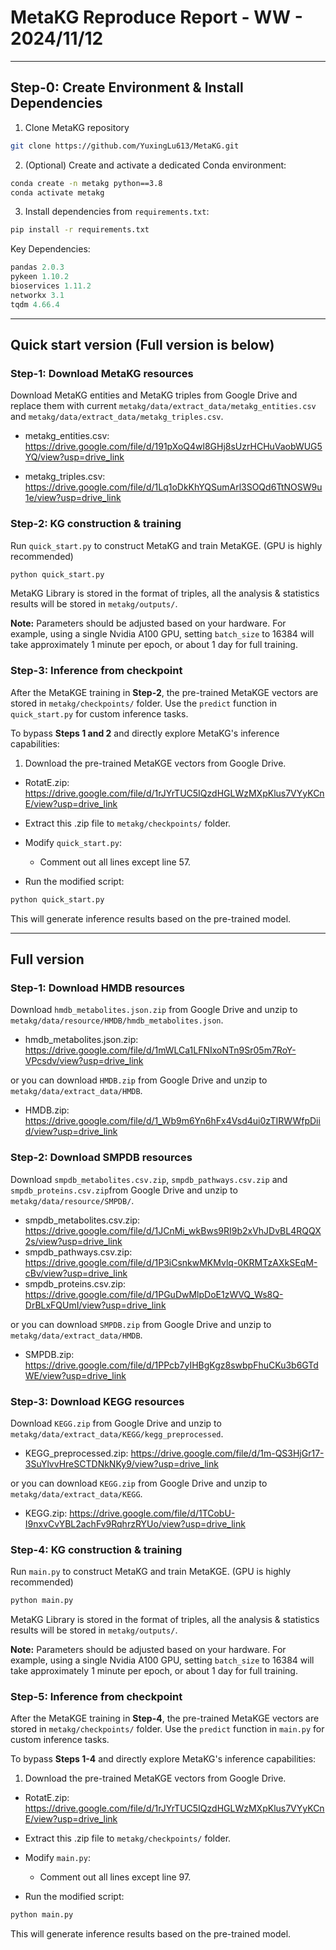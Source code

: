 # MetaKG Reproduce Report - WW - 2024/11/12

---

## Step-0: Create Environment & Install Dependencies

1. Clone MetaKG repository

```bash
git clone https://github.com/YuxingLu613/MetaKG.git
```

2. (Optional) Create and activate a dedicated Conda environment:

```bash
conda create -n metakg python==3.8
conda activate metakg
```

3. Install dependencies from `requirements.txt`:

```bash
pip install -r requirements.txt
```

Key Dependencies:

```python
pandas 2.0.3
pykeen 1.10.2
bioservices 1.11.2
networkx 3.1
tqdm 4.66.4
```

---



## Quick start version (Full version is below)

### Step-1: Download MetaKG resources

Download MetaKG entities and MetaKG triples from Google Drive and replace them with current `metakg/data/extract_data/metakg_entities.csv` and `metakg/data/extract_data/metakg_triples.csv`.

- metakg_entities.csv: https://drive.google.com/file/d/191pXoQ4wl8GHj8sUzrHCHuVaobWUG5YQ/view?usp=drive_link

- metakg_triples.csv: https://drive.google.com/file/d/1Lq1oDkKhYQSumArl3SOQd6TtNOSW9u1e/view?usp=drive_link



### Step-2: KG construction & training

Run `quick_start.py` to construct MetaKG and train MetaKGE. (GPU is highly recommended)
```bash
python quick_start.py
```
MetaKG Library is stored in the format of triples, all the analysis & statistics results will be stored in `metakg/outputs/`.

**Note:** Parameters should be adjusted based on your hardware. For example, using a single Nvidia A100 GPU, setting `batch_size` to 16384 will take approximately 1 minute per epoch, or about 1 day for full training.



### Step-3: Inference from checkpoint

After the MetaKGE training in **Step-2**, the pre-trained MetaKGE vectors are stored in `metakg/checkpoints/` folder. Use the `predict` function in `quick_start.py` for custom inference tasks.



To bypass **Steps 1 and 2** and directly explore MetaKG's inference capabilities:

1. Download the pre-trained MetaKGE vectors from Google Drive. 

- RotatE.zip: https://drive.google.com/file/d/1rJYrTUC5IQzdHGLWzMXpKlus7VYyKCnE/view?usp=drive_link

- Extract this .zip file to `metakg/checkpoints/` folder.

- Modify `quick_start.py`: 
  - Comment out all lines except line 57.
- Run the modified script:

```bash
python quick_start.py
```

This will generate inference results based on the pre-trained model.

---


## Full version

### Step-1: Download HMDB resources

Download `hmdb_metabolites.json.zip` from Google Drive and unzip to `metakg/data/resource/HMDB/hmdb_metabolites.json`.

- hmdb_metabolites.json.zip: https://drive.google.com/file/d/1mWLCa1LFNIxoNTn9Sr05m7RoY-VPcsdv/view?usp=drive_link

or you can download `HMDB.zip` from Google Drive and unzip to `metakg/data/extract_data/HMDB`.

- HMDB.zip: https://drive.google.com/file/d/1_Wb9m6Yn6hFx4Vsd4ui0zTIRWWfpDiid/view?usp=drive_link

### Step-2: Download SMPDB resources

Download `smpdb_metabolites.csv.zip`, `smpdb_pathways.csv.zip`  and `smpdb_proteins.csv.zip`from Google Drive and unzip to `metakg/data/resource/SMPDB/`.

- smpdb_metabolites.csv.zip: https://drive.google.com/file/d/1JCnMi_wkBws9RI9b2xVhJDvBL4RQQX2s/view?usp=drive_link
- smpdb_pathways.csv.zip: https://drive.google.com/file/d/1P3iCsnkwMKMvlq-0KRMTzAXkSEqM-cBv/view?usp=drive_link
- smpdb_proteins.csv.zip: https://drive.google.com/file/d/1PGuDwMlpDoE1zWVQ_Ws8Q-DrBLxFQUmI/view?usp=drive_link

or you can download `SMPDB.zip` from Google Drive and unzip to `metakg/data/extract_data/HMDB`.

- SMPDB.zip: https://drive.google.com/file/d/1PPcb7yIHBgKgz8swbpFhuCKu3b6GTdWE/view?usp=drive_link

### Step-3: Download KEGG resources

Download `KEGG.zip` from Google Drive and unzip to `metakg/data/extract_data/KEGG/kegg_preprocessed`.

- KEGG_preprocessed.zip: https://drive.google.com/file/d/1m-QS3HjGr17-3SuYlvvHreSCTDNkNKy9/view?usp=drive_link

or you can download `KEGG.zip` from Google Drive and unzip to `metakg/data/extract_data/KEGG`.

- KEGG.zip: https://drive.google.com/file/d/1TCobU-I9nxvCvYBL2achFv9RqhrzRYUo/view?usp=drive_link

### Step-4: KG construction & training

Run `main.py` to construct MetaKG and train MetaKGE. (GPU is highly recommended)

```bash
python main.py
```

MetaKG Library is stored in the format of triples, all the analysis & statistics results will be stored in `metakg/outputs/`.

**Note:** Parameters should be adjusted based on your hardware. For example, using a single Nvidia A100 GPU, setting `batch_size` to 16384 will take approximately 1 minute per epoch, or about 1 day for full training.

### Step-5: Inference from checkpoint

After the MetaKGE training in **Step-4**, the pre-trained MetaKGE vectors are stored in `metakg/checkpoints/` folder. Use the `predict` function in `main.py` for custom inference tasks.



To bypass **Steps 1-4** and directly explore MetaKG's inference capabilities:

1. Download the pre-trained MetaKGE vectors from Google Drive. 

- RotatE.zip: https://drive.google.com/file/d/1rJYrTUC5IQzdHGLWzMXpKlus7VYyKCnE/view?usp=drive_link

- Extract this .zip file to `metakg/checkpoints/` folder.

- Modify `main.py`: 
  - Comment out all lines except line 97.
- Run the modified script:

```bash
python main.py
```

This will generate inference results based on the pre-trained model.

